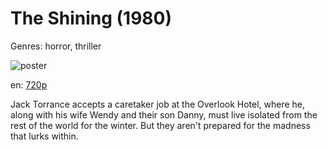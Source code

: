 # The Shining (1980)

Genres: horror, thriller

![poster](http://image.tmdb.org/t/p/w500/b6ko0IKC8MdYBBPkkA1aBPLe2yz.jpg)

en:
  [720p](magnet:?xt=urn:btih:DA5F846ABF1755E78C67E191F49D5A2948BF1299&tr=udp://glotorrents.pw:6969/announce&tr=udp://tracker.opentrackr.org:1337/announce&tr=udp://torrent.gresille.org:80/announce&tr=udp://tracker.openbittorrent.com:80&tr=udp://tracker.coppersurfer.tk:6969&tr=udp://tracker.leechers-paradise.org:6969&tr=udp://p4p.arenabg.ch:1337&tr=udp://tracker.internetwarriors.net:1337)
  


Jack Torrance accepts a caretaker job at the Overlook Hotel, where he, along with his wife Wendy and their son Danny, must live isolated from the rest of the world for the winter. But they aren't prepared for the madness that lurks within.